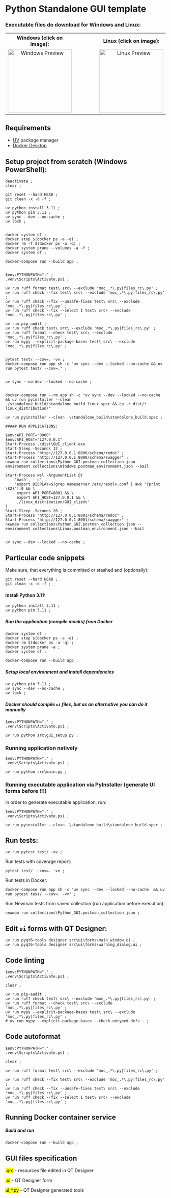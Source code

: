 # Python Standalone GUI template

### Executable files do download for Windows and Linux:

<table>
  <tr>
    <th style="text-align: center;">Windows (click on image):</th>
    <th style="width: 100px;"></th>
    <th style="text-align: center;">Linux (click on image):</th>
  </tr>
  <tr>
    <td align="center">
      <a href="https://github.com/DariuszMak/python-standalone-gui-template/releases/download/0.7.0/GUI_client.exe">
        <img src="images/Windows_runtime_screenshot.png" width="200px" alt="Windows Preview">
      </a>
    </td>
    <td></td>
    <td align="center">
      <a href="https://github.com/DariuszMak/python-standalone-gui-template/releases/download/0.7.0/GUI_client">
        <img src="images/Linux_runtime_screenshot.png" width="200px" alt="Linux Preview">
      </a>
    </td>
  </tr>
</table>

## Requirements

- [UV](https://github.com/astral-sh/uv) package manager
- [Docker Desktop](https://www.docker.com/products/docker-desktop)


## Setup project from scratch (Windows PowerShell):

```commandline
deactivate ; 
clear ; 

git reset --hard HEAD ; 
git clean -x -d -f ; 

uv python install 3.11 ; 
uv python pin 3.11 ; 
uv sync --dev --no-cache ; 
uv lock ; 


docker system df ; 
docker stop $(docker ps -a -q) ; 
docker rm -f $(docker ps -a -q) ; 
docker system prune --volumes -a -f ; 
docker system df ; 

docker-compose run --build app ; 


$env:PYTHONPATH="." ; 
.venv\Scripts\Activate.ps1 ; 

uv run ruff format test\ src\ --exclude 'moc_.*\.py|files_rc\.py' ; 
uv run ruff check --fix test\ src\ --exclude 'moc_.*\.py|files_rc\.py' ; 
uv run ruff check --fix --unsafe-fixes test\ src\ --exclude 'moc_.*\.py|files_rc\.py' ; 
uv run ruff check --fix --select I test\ src\ --exclude 'moc_.*\.py|files_rc\.py' ; 

uv run pip-audit ; 
uv run ruff check test\ src\ --exclude 'moc_.*\.py|files_rc\.py' ; 
uv run ruff format --check test\ src\ --exclude 'moc_.*\.py|files_rc\.py' ; 
uv run mypy --explicit-package-bases test\ src\ --exclude 'moc_.*\.py|files_rc\.py' ; 


pytest test/ --cov=. -vv ; 
docker-compose run app sh -c "uv sync --dev --locked --no-cache && uv run pytest test/ --cov=." ; 


uv sync --no-dev --locked --no-cache ; 


docker-compose run --rm app sh -c "uv sync --dev --locked --no-cache && uv run pyinstaller --clean ./standalone_build/standalone_build_linux.spec && cp -r dist/* linux_distribution/"

uv run pyinstaller --clean .\standalone_build\standalone_build.spec ; 

##### RUN APPLICATIONS:

$env:API_PORT="8000"
$env:API_HOST="127.0.0.1"
Start-Process .\dist\GUI_client.exe
Start-Sleep -Seconds 12 ; 
Start-Process "http://127.0.0.1:8000/schema/redoc" ; 
Start-Process "http://127.0.0.1:8000/schema/swagger" ; 
newman run collections\Python_GUI.postman_collection.json --environment collections\Windows.postman_environment.json --bail

Start-Process wsl -ArgumentList @(
    'bash', '-c',
    'export DISPLAY=$(grep nameserver /etc/resolv.conf | awk "{print \$2}"):0 && \
     export API_PORT=8001 && \
     export API_HOST=127.0.0.1 && \
     ./linux_distribution/GUI_client'
)
Start-Sleep -Seconds 20 ; 
Start-Process "http://127.0.0.1:8001/schema/redoc" ; 
Start-Process "http://127.0.0.1:8001/schema/swagger" ; 
newman run collections\Python_GUI.postman_collection.json --environment collections\Linux.postman_environment.json --bail


uv sync --dev --locked --no-cache ; 
```


## Particular code snippets

Make sure, that everything is committed or stashed and (optionally):

```commandline
git reset --hard HEAD ; 
git clean -x -d -f ; 
```

#### Install Python 3.11:

```commandline
uv python install 3.11 ; 
uv python pin 3.11 ; 
```

##### Run the application (compile mocks) from Docker

```commandline
docker system df ; 
docker stop $(docker ps -a -q) ; 
docker rm $(docker ps -a -q) ; 
docker system prune -a ; 
docker system df ; 

docker-compose run --build app ; 
```

##### Setup local environment and install dependencies

```commandline 
uv python pin 3.11 ; 
uv sync --dev --no-cache ; 
uv lock ; 
```

##### Docker should compile ```ui``` files, but as an alternative you can do it manually

```commandline
$env:PYTHONPATH="." ; 
.venv\Scripts\Activate.ps1 ; 

uv run python src\gui_setup.py ; 
```

### Running application natively

```commandline
$env:PYTHONPATH="." ; 
.venv\Scripts\Activate.ps1 ; 

uv run python src\main.py ; 
```

### Running executable application via PyInstaller (generate UI forms before !!!)

In order to generate executable application, run:
```commandline
$env:PYTHONPATH="." ; 
.venv\Scripts\Activate.ps1 ; 

uv run pyinstaller --clean .\standalone_build\standalone_build.spec ; 
```


## Run tests:

```commandline
uv run pytest test/ -vv ; 
```

Run tests with coverage report:

```commandline
pytest test/ --cov=. -vv ; 
```

Run tests in Docker:
```commandline
docker-compose run app sh -c "uv sync --dev --locked --no-cache  && uv run pytest test/ --cov=. -vv" ; 
```

Run Newman tests from saved collection (run application before execution):
```commandline
newman run collections\Python_GUI.postman_collection.json ; 
```


## Edit `ui` forms with QT Designer:

```commandline
uv run pyqt6-tools designer src\ui\forms\main_window.ui ;
uv run pyqt6-tools designer src\ui\forms\warning_dialog.ui ;
```


## Code linting

```commandline
$env:PYTHONPATH="." ; 
.venv\Scripts\Activate.ps1 ; 

clear ; 

uv run pip-audit ;  
uv run ruff check test\ src\ --exclude 'moc_.*\.py|files_rc\.py' ; 
uv run ruff format --check test\ src\ --exclude 'moc_.*\.py|files_rc\.py' ; 
uv run mypy --explicit-package-bases test\ src\ --exclude 'moc_.*\.py|files_rc\.py' ; 
# uv run mypy --explicit-package-bases --check-untyped-defs . ; 
```


## Code autoformat

```commandline
$env:PYTHONPATH="." ; 
.venv\Scripts\Activate.ps1 ; 

clear ; 

uv run ruff format test\ src\ --exclude 'moc_.*\.py|files_rc\.py' ; 

uv run ruff check --fix test\ src\ --exclude 'moc_.*\.py|files_rc\.py' ; 
uv run ruff check --fix --unsafe-fixes test\ src\ --exclude 'moc_.*\.py|files_rc\.py' ; 
uv run ruff check --fix --select I test\ src\ --exclude 'moc_.*\.py|files_rc\.py' ; 
```

## Running Docker container service

##### Build and run
```commandline
docker-compose run --build app ; 
```

## GUI files specification

<mark>.qrc</mark> - resources file edited in QT Designer

<mark>.ui</mark> - QT Designer form

<mark>ui_*.py</mark> - QT Designer generated tools
